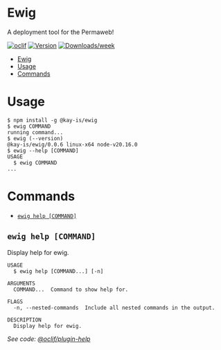 # Ewig

A deployment tool for the Permaweb!

[![oclif](https://img.shields.io/badge/cli-oclif-brightgreen.svg)](https://oclif.io)
[![Version](https://img.shields.io/npm/v/ewig.svg)](https://npmjs.org/package/@kay-is/ewig)
[![Downloads/week](https://img.shields.io/npm/dw/ewig.svg)](https://npmjs.org/package/@kay-is/ewig)

<!-- toc -->
* [Ewig](#ewig)
* [Usage](#usage)
* [Commands](#commands)
<!-- tocstop -->

# Usage

<!-- usage -->
```sh-session
$ npm install -g @kay-is/ewig
$ ewig COMMAND
running command...
$ ewig (--version)
@kay-is/ewig/0.0.6 linux-x64 node-v20.16.0
$ ewig --help [COMMAND]
USAGE
  $ ewig COMMAND
...
```
<!-- usagestop -->

# Commands

<!-- commands -->
* [`ewig help [COMMAND]`](#ewig-help-command)

## `ewig help [COMMAND]`

Display help for ewig.

```
USAGE
  $ ewig help [COMMAND...] [-n]

ARGUMENTS
  COMMAND...  Command to show help for.

FLAGS
  -n, --nested-commands  Include all nested commands in the output.

DESCRIPTION
  Display help for ewig.
```

_See code: [@oclif/plugin-help](https://github.com/oclif/plugin-help/blob/v6.2.7/src/commands/help.ts)_
<!-- commandsstop -->
